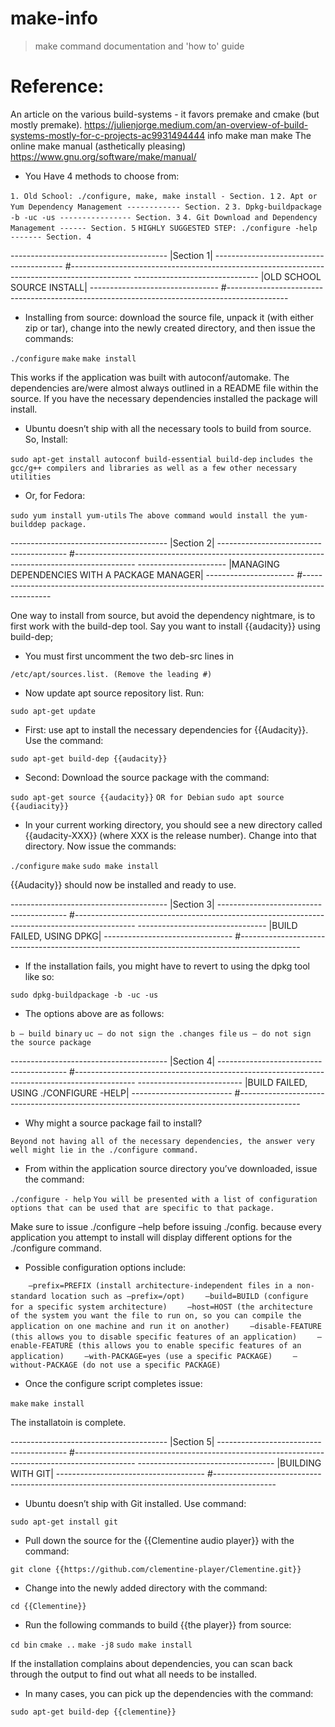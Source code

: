 # make-info

> make command documentation and 'how to' guide

Reference:
================
An article on the various build-systems - it favors premake and cmake (but mostly premake).
https://julienjorge.medium.com/an-overview-of-build-systems-mostly-for-c-projects-ac9931494444
info make
man make
The online make manual (asthetically pleasing)
https://www.gnu.org/software/make/manual/


- You Have 4 methods to choose from:

`1. Old School: ./configure, make, make install - Section. 1`
`2. Apt or Yum Dependency Management ------------ Section. 2`
`3. Dpkg-buildpackage -b -uc -us ---------------- Section. 3`
`4. Git Download and Dependency Management ------ Section. 5`
`HIGHLY SUGGESTED STEP: ./configure -help ------- Section. 4`


---------------------------------------  |Section 1|  ----------------------------------------
#---------------------------------------------------------------------------------------------
-------------------------------  |OLD SCHOOL SOURCE INSTALL|  --------------------------------
#---------------------------------------------------------------------------------------------

 - Installing from source: download the source file, unpack it (with either zip or tar), change into the newly created directory, and then issue the commands:

`./configure`
`make`
`make install`

This works if the application was built with autoconf/automake. The dependencies are/were almost always outlined in a README file within the source. If you have the necessary dependencies installed the package will install.

- Ubuntu doesn’t ship with all the necessary tools to build from source. So, Install:

`sudo apt-get install autoconf build-essential build-dep`
`includes the gcc/g++ compilers and libraries as well as a few other necessary utilities`

- Or, for Fedora:

`sudo yum install yum-utils`
`The above command would install the yum-builddep package.`


---------------------------------------  |Section 2|  ----------------------------------------
#---------------------------------------------------------------------------------------------
----------------------  |MANAGING DEPENDENCIES WITH A PACKAGE MANAGER|  ----------------------
#---------------------------------------------------------------------------------------------

One way to install from source, but avoid the dependency nightmare, is to first work with the build-dep tool. Say you want to install {{audacity}} using build-dep; 

- You must first uncomment the two deb-src lines in 

`/etc/apt/sources.list. (Remove the leading #)`
 
 - Now update apt source repository list. Run:

`sudo apt-get update`

- First: use apt to install the necessary dependencies for {{Audacity}}. Use the command:

`sudo apt-get build-dep {{audacity}}`

- Second: Download the source package with the command:

`sudo apt-get source {{audacity}}`
`OR for Debian`
`sudo apt source {{audiacity}}`

- In your current working directory, you should see a new directory called {{audacity-XXX}} (where XXX is the release number). Change into that directory. Now issue the commands:

`./configure`
`make`
`sudo make install`


{{Audacity}} should now be installed and ready to use.


---------------------------------------  |Section 3|  ----------------------------------------
#---------------------------------------------------------------------------------------------
--------------------------------  |BUILD FAILED, USING DPKG|  --------------------------------
#---------------------------------------------------------------------------------------------

 - If the installation fails, you might have to revert to using the dpkg tool like so:

`sudo dpkg-buildpackage -b -uc -us`

 - The options above are as follows:

`b – build binary`
`uc – do not sign the .changes file`
`us – do not sign the source package`


---------------------------------------  |Section 4|  ----------------------------------------
#---------------------------------------------------------------------------------------------
--------------------------  |BUILD FAILED, USING ./CONFIGURE -HELP|  -------------------------
#---------------------------------------------------------------------------------------------

 - Why might a source package fail to install? 

`Beyond not having all of the necessary dependencies, the answer very well might lie in the ./configure command.`

 - From within the application source directory you’ve downloaded, issue the command: 

`./configure - help`
`You will be presented with a list of configuration options that can be used that are specific to that package.`

Make sure to issue ./configure –help before issuing ./config. because every application you attempt to install will display different options for the ./configure command.

- Possible configuration options include:

`    –prefix=PREFIX (install architecture-independent files in a non-standard location such as –prefix=/opt)`
`    –build=BUILD (configure for a specific system architecture)`
`    –host=HOST (the architecture of the system you want the file to run on, so you can compile the application on one machine and run it on another)`
`    –disable-FEATURE (this allows you to disable specific features of an application)`
`    –enable-FEATURE (this allows you to enable specific features of an application)`
`    –with-PACKAGE=yes (use a specific PACKAGE)`
`    –without-PACKAGE (do not use a specific PACKAGE)`

 - Once the configure script completes issue:

`make`
`make install`

The installatoin is complete.


---------------------------------------  |Section 5|  ----------------------------------------
#---------------------------------------------------------------------------------------------
----------------------------------  |BUILDING WITH GIT|  -------------------------------------
#---------------------------------------------------------------------------------------------

 - Ubuntu doesn’t ship with Git installed. Use command:

`sudo apt-get install git`

 - Pull down the source for the {{Clementine audio player}} with the command:

`git clone {{https://github.com/clementine-player/Clementine.git}}`

 - Change into the newly added directory with the command:

`cd {{Clementine}}`

 - Run the following commands to build {{the player}} from source:

`cd bin`
`cmake ..`
`make -j8`
`sudo make install`

If the installation complains about dependencies, you can scan back through the output to find out what all needs to be installed.

 - In many cases, you can pick up the dependencies with the command:

`sudo apt-get build-dep {{clementine}}`











